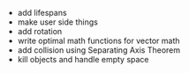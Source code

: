 


- add lifespans
- make user side things 
- add rotation
- write optimal math functions for vector math
- add collision using Separating Axis Theorem
- kill objects and handle empty space
